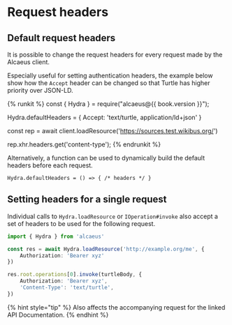 # Request headers

## Default request headers

It is possible to change the request headers for every request made by the Alcaeus
client.

Especially useful for setting authentication headers, the example below show
how the `Accept` header can be changed so that Turtle has higher priority over
JSON-LD.

{% runkit %}
const { Hydra } = require("alcaeus@{{ book.version }}");

Hydra.defaultHeaders = {
  Accept: 'text/turtle, application/ld+json'
}

const rep = await client.loadResource('https://sources.test.wikibus.org/')

rep.xhr.headers.get('content-type');
{% endrunkit %}

Alternatively, a function can be used to dynamically build the default headers
before each request.

`Hydra.defaultHeaders = () => { /* headers */ }`

## Setting headers for a single request

Individual calls to `Hydra.loadResource` or `IOperation#invoke` also accept a
set of headers to be used for the following request.

```typescript
import { Hydra } from 'alcaeus'

const res = await Hydra.loadResource('http://example.org/me', {
    Authorization: 'Bearer xyz'
})

res.root.operations[0].invoke(turtleBody, {
    Authorization: 'Bearer xyz',
    'Content-Type': 'text/turtle',
})
```

{% hint style="tip" %}
Also affects the accompanying request for the linked API Documentation.
{% endhint %}
